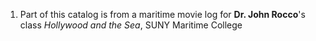 1. Part of this catalog is from a maritime movie log for **Dr. John Rocco**'s class *Hollywood and the Sea*, SUNY Maritime College
